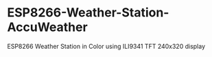 # ESP8266-Weather-Station-AccuWeather
ESP8266 Weather Station in Color using ILI9341 TFT 240x320 display
